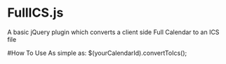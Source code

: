 # FullICS.js
A basic jQuery plugin which converts a client side Full Calendar to an ICS file

#How To Use
As simple as:
$(yourCalendarId).convertToIcs();

